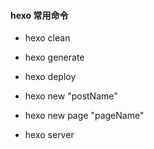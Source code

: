 
#### hexo 常用命令

* hexo clean
* hexo generate
* hexo deploy

* hexo new "postName"
* hexo new page "pageName"
* hexo server